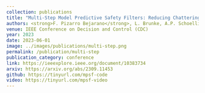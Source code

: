 ```yaml
---
collection: publications
title: "Multi-Step Model Predictive Safety Filters: Reducing Chattering by Increasing the Prediction Horizon"
authors: <strong>F. Pizarro Bejarano</strong>, L. Brunke, A.P. Schoellig
venue: IEEE Conference on Decision and Control (CDC)
year: 2023
date: 2023-06-01
image: ../images/publications/multi-step.png
permalink: /publication/multi-step
publication_category: conference
link: https://ieeexplore.ieee.org/document/10383734
arxiv: https://arxiv.org/abs/2309.11453
github: https://tinyurl.com/mpsf-code
video: https://tinyurl.com/mpsf-video
---
```

